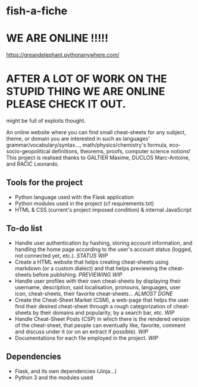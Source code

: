 # fish-a-fiche

# WE ARE ONLINE !!!!!
https://greandelephant.pythonanywhere.com/

# AFTER A LOT OF WORK ON THE STUPID THING WE ARE ONLINE PLEASE CHECK IT OUT.
might be full of exploits thought.

An online website where you can find small cheat-sheets for any subject, theme, or domain you are interested in such as languages' grammar/vocabulary/syntax..., math/physics/chemistry's formula, eco-socio-geopolitical definitions, theorems, proofs, computer science notions!
This project is realised thanks to GALTIER Maxime, DUCLOS Marc-Antoine, and RAČIĆ Leonardo.

## Tools for the project

- Python language used with the Flask application
- Python modules used in the project (cf requirements.txt)
- HTML & CSS (current's project imposed condition) & internal JavaScript

## To-do list

- Handle user authentication by hashing, storing account information, and handling the home page according to the user's account status (logged, not connected yet, etc.). *STATUS WIP*
- Create a HTML website that helps creating cheat-sheets using markdown (or a custom dialect) and that helps previewing the cheat-sheets before publishing. *PREVIEWING WIP*
- Handle user profiles with their own cheat-sheets by displaying their username, description, said localisation, pronouns, languages, user icon, cheat-sheets, their favorite cheat-sheets... *ALMOST DONE*
- Create the Cheat-Sheet Market (CSM), a web-page that helps the user find their desired cheat-sheet through a rough categorization of cheat-sheets by their domains and popularity, by a search bar, etc. *WIP*
- Handle Cheat-Sheet Posts (CSP) in which there is the rendered version of the cheat-sheet, that people can eventually like, favorite, comment and discuss under it (or on an extract if possible). *WIP*
- Documentations for each file employed in the project. *WIP*
  
## Dependencies

- Flask, and its own dependencies (Jinja...)
- Python 3 and the modules used
